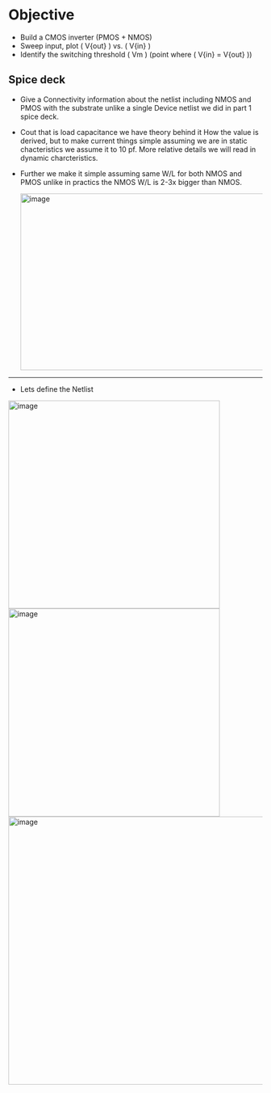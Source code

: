 # Objective 
- Build a CMOS inverter (PMOS + NMOS) 
- Sweep input, plot ( V{out} ) vs. ( V{in} ) 
- Identify the switching threshold ( Vm ) (point where ( V{in} = V{out} ))

## Spice deck 
- Give a Connectivity information about the netlist including NMOS and PMOS with the substrate unlike a single Device netlist we did in part 1 spice deck.
- Cout that is load capacitance we have theory behind it How the value is derived, but to make current things simple assuming we are in static chacteristics we assume    it to 10 pf. More relative details we will read in dynamic charcteristics.
- Further we make it simple assuming same W/L for both NMOS and PMOS unlike in practics the NMOS W/L is 2-3x bigger than NMOS.

  <img width="1000" height="350" alt="image" src="https://github.com/user-attachments/assets/f383d2fe-7257-4d15-9635-c1e1b0197d66" />

---
- Lets define the Netlist

<img width="419" height="412"  alt="image" src="https://github.com/user-attachments/assets/74729180-f0cd-41b3-ba34-76b54d57b84f" /> 
<img width="419" height="412" alt="image" src="https://github.com/user-attachments/assets/afcdfa86-8df1-4411-b201-cd08cbf9eeff" /> 







  <img width="993" height="531" alt="image" src="https://github.com/user-attachments/assets/e6b0a780-b698-42d7-a4df-fb50f17d7bda" />
